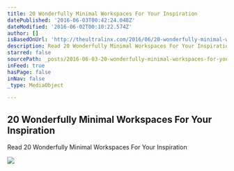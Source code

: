 ```yaml
---
title: 20 Wonderfully Minimal Workspaces For Your Inspiration
datePublished: '2016-06-03T00:42:24.048Z'
dateModified: '2016-06-02T00:10:22.574Z'
author: []
isBasedOnUrl: 'http://theultralinx.com/2016/06/20-wonderfully-minimal-workspaces-for-your-inspiration/'
description: Read 20 Wonderfully Minimal Workspaces For Your Inspiration
starred: false
sourcePath: _posts/2016-06-03-20-wonderfully-minimal-workspaces-for-your-inspiration.md
inFeed: true
hasPage: false
inNav: false
_type: MediaObject

---
```

<article style=""><h1>20 Wonderfully Minimal Workspaces For Your Inspiration</h1><p>Read 20 Wonderfully Minimal Workspaces For Your Inspiration</p><img src="http://a5.files.theultralinx.com/image/upload/c_fit,cs_srgb,h_1200,w_1200/MTM5MDc1NDIxNjQyODkyMzc1.png" /></article>